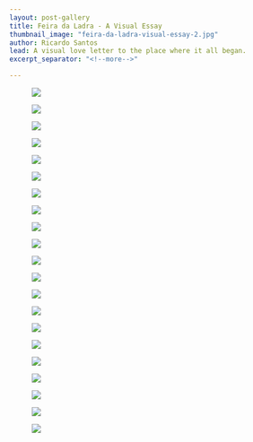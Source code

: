 ```yaml
---
layout: post-gallery
title: Feira da Ladra - A Visual Essay
thumbnail_image: "feira-da-ladra-visual-essay-2.jpg"
author: Ricardo Santos
lead: A visual love letter to the place where it all began.
excerpt_separator: "<!--more-->"

---
```


<div class="col-12 col-md-4">
<figure class="">
<img src="/images/blog_posts/feira-da-ladra-visual-essay/ladra-visual-essay-stairs.jpg">
</figure>
</div>

<div class="col-12">
</div>

<div class="col-12 col-md-8 offset-md-4">
<figure class="">
<img src="/images/blog_posts/feira-da-ladra-visual-essay/ladra-visual-essay-zona.jpg">
</figure>
</div>

<div class="col-12 col-md-8 offset-md-4">
<figure class="">
<img src="/images/blog_posts/feira-da-ladra-visual-essay/ladra-visual-essay-clothes.jpg">
</figure>
</div>

<div class="col-12 col-md-8">
<figure class="">
<img src="/images/blog_posts/feira-da-ladra-visual-essay/ladra-visual-essay-m3.jpg">
</figure>
</div>

<div class="col-12 col-md-4">
<figure class="">
<img src="/images/blog_posts/feira-da-ladra-visual-essay/ladra-visual-essay-window.jpg">
</figure>
</div>

<div class="col-12 col-md-6">
<figure class="">
<img src="/images/blog_posts/feira-da-ladra-visual-essay/ladra-visual-essay-eye.jpg">
</figure>
</div>

<div class="col-12 col-md-6">
<figure class="">
<img src="/images/blog_posts/feira-da-ladra-visual-essay/ladra-visual-essay-ne.jpg">
</figure>
</div>

<div class="col-12">
<figure class="">
<img src="/images/blog_posts/feira-da-ladra-visual-essay/ladra-visual-essay-camera.jpg">
</figure>
</div>

<div class="col-12 col-md-4">
<figure class="">
<img src="/images/blog_posts/feira-da-ladra-visual-essay/ladra-visual-essay-muro-2.jpg">
</figure>
</div>

<div class="col-12 col-md-4">
<figure class="">
<img src="/images/blog_posts/feira-da-ladra-visual-essay/ladra-visual-essay-dolls.jpg">
</figure>
</div>

<div class="col-12 col-md-4">
<figure class="">
<img src="/images/blog_posts/feira-da-ladra-visual-essay/ladra-visual-essay-shadow.jpg">
</figure>
</div>

<div class="col-12 col-md-8">
<figure class="">
<img src="/images/blog_posts/feira-da-ladra-visual-essay/ladra-visual-essay-bourrasque.jpg">
</figure>
</div>

<div class="col-12 col-md-8 offset-md-4">
<figure class="">
<img src="/images/blog_posts/feira-da-ladra-visual-essay/ladra-visual-essay-gun.jpg">
</figure>
</div>


<div class="col-12 col-md-6">
<figure class="">
<img src="/images/blog_posts/feira-da-ladra-visual-essay/ladra-visual-essay-sunglasses.jpg">
</figure>
</div>

<div class="col-12 col-md-6">
<figure class="">
<img src="/images/blog_posts/feira-da-ladra-visual-essay/ladra-visual-essay-books.jpg">
</figure>
</div>

<div class="col-12 col-md-8 offset-md-4">
<figure class="">
<img src="/images/blog_posts/feira-da-ladra-visual-essay/ladra-visual-essay-proibido.jpg">
</figure>
</div>

<div class="col-12">
<figure class="">
<img src="/images/blog_posts/feira-da-ladra-visual-essay/ladra-visual-essay-overview.jpg">
</figure>
</div>

<div class="col-12 col-md-6">
<figure class="">
<img src="/images/blog_posts/feira-da-ladra-visual-essay/ladra-visual-essay-flowers.jpg">
</figure>
</div>

<div class="col-12 col-md-5">
<figure class="">
<img src="/images/blog_posts/feira-da-ladra-visual-essay/ladra-visual-essay-downhill.jpg">
</figure>
</div>

<div class="col-12 col-md-6 offset-md-6">
<figure class="">
<img src="/images/blog_posts/feira-da-ladra-visual-essay/ladra-visual-essay-couple.jpg">
</figure>
</div>

<div class="col-12 col-md-8">
<figure class="">
<img src="/images/blog_posts/feira-da-ladra-visual-essay/ladra-visual-essay-glasses.jpg">
</figure>
</div>
